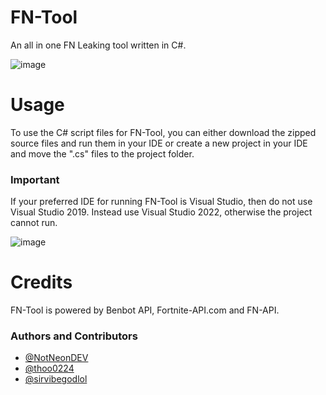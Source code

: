 # FN-Tool
An all in one FN Leaking tool written in C#.

![image](https://user-images.githubusercontent.com/82705218/141682261-039b2d33-3ebd-43b7-b5d6-a39ee9b5f6d3.png)

# Usage 
To use the C# script files for FN-Tool, you can either download the zipped source files and run them in your IDE or create a new project in your IDE and move the ".cs" files to the project folder.
### Important
If your preferred IDE for running FN-Tool is Visual Studio, then do not use Visual Studio 2019. Instead use Visual Studio 2022, otherwise the project cannot run.


![image](https://user-images.githubusercontent.com/82705218/142458569-75d96cc1-600e-47ba-aa0a-1c7294fc1cee.png)

# Credits
FN-Tool is powered by Benbot API, Fortnite-API.com and FN-API.

### Authors and Contributors

- [@NotNeonDEV](https://github.com/NotNeonDEV)
- [@thoo0224](https://github.com/thoo0224)
- [@sirvibegodlol](https://github.com/sirvibegodlol)
